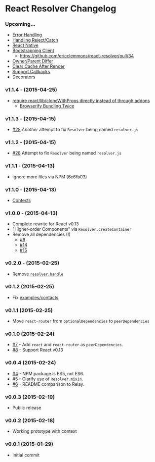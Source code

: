 # React Resolver Changelog

### Upcoming...

- [Error Handling](https://github.com/ericclemmons/react-resolver/issues/2)
- [Handling Reject/Catch](https://github.com/ericclemmons/react-resolver/issues/2)
- [React Native](https://github.com/ericclemmons/react-resolver/issues/18)
- [Bootstrapping Client](https://github.com/ericclemmons/react-resolver/issues/22)
  + <https://github.com/ericclemmons/react-resolver/pull/34>
- [Owner/Parent Differ](https://github.com/ericclemmons/react-resolver/issues/29)
- [Clear Cache After Render](https://github.com/ericclemmons/react-resolver/issues/33)
- [Support Callbacks](https://github.com/ericclemmons/react-resolver/issues/35)
- [Decorators](https://github.com/ericclemmons/react-resolver/pull/31)


### v1.1.4 - (2015-04-25)

- [require react/lib/cloneWithProps directly instead of through addons](https://github.com/ericclemmons/react-resolver/pull/32)
  + [Browserify Bundling Twice](https://github.com/ericclemmons/react-resolver/issues/27)


### v1.1.3 - (2015-04-15)

- [#28](https://github.com/ericclemmons/react-resolver/issues/28)
  _Another_ attempt to fix `Resolver` being named `resolver.js`


### v1.1.2 - (2015-04-15)

- [#28](https://github.com/ericclemmons/react-resolver/issues/28)
  Attempt to fix `Resolver` being named `resolver.js`


### v1.1.1 - (2015-04-13)

- Ignore more files via NPM (6c6fb03)


### v1.1.0 - (2015-04-13)

- [Contexts](https://github.com/ericclemmons/react-resolver/pull/21)


### v1.0.0 - (2015-04-13)

- Complete rewrite for React v0.13
- "Higher-order Components" via `Resolver.createContainer`
- Remove all dependencies (!)
  + [#9](https://github.com/ericclemmons/react-resolver/issues/9)
  + [#14](https://github.com/ericclemmons/react-resolver/issues/14)
  + [#15](https://github.com/ericclemmons/react-resolver/issues/15)


### v0.2.0 - (2015-02-25)

- Remove [`resolver.handle`][11]


### v0.1.2 (2015-02-25)

- Fix [examples/contacts](https://github.com/ericclemmons/react-resolver/tree/e026a3b1cbf16995c10c825c18d2f20b6277f62f/examples/contacts)


### v0.1.1 (2015-02-25)

- Move `react-router` from `optionalDependencies` to `peerDependencies`


### v0.1.0 (2015-02-24)

- [#7][7] - Add `react` and `react-router` as `peerDependencies`.
- [#8][8] - Support React v0.13


### v0.0.4 (2015-02-24)

- [#4][4] - NPM package is ES5, not ES6.
- [#5][5] - Clarify use of `Resolver.mixin`.
- [#6][6] - README comparison to Relay.


### v0.0.3 (2015-02-19)

- Public release


### v0.0.2 (2015-02-18)

- Working prototype with context


### v0.0.1 (2015-01-29)

- Initial commit


[4]: https://github.com/ericclemmons/react-resolver/pull/4
[5]: https://github.com/ericclemmons/react-resolver/issues/5
[6]: https://github.com/ericclemmons/react-resolver/issues/6
[7]: https://github.com/ericclemmons/react-resolver/issues/7
[8]: https://github.com/ericclemmons/react-resolver/issues/8
[11]: https://github.com/ericclemmons/react-resolver/issues/11
